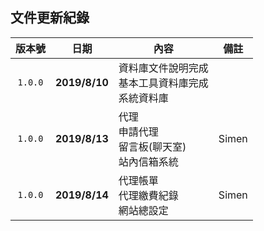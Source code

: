 ## 文件更新紀錄

| 版本號  |     日期      | 內容                                                   | 備註   |
| :-----: | :-----------: | ------------------------------------------------------ | ------ |
| `1.0.0` | **2019/8/10** | 資料庫文件說明完成<br>基本工具資料庫完成<br>系統資料庫 | &nbsp; |
| `1.0.0` | **2019/8/13** | 代理<br>申請代理<br>留言板(聊天室)<br>站內信箱系統     | Simen  |
| `1.0.0` | **2019/8/14** | 代理帳單<br>代理繳費紀錄<br>網站總設定                 | Simen  |
